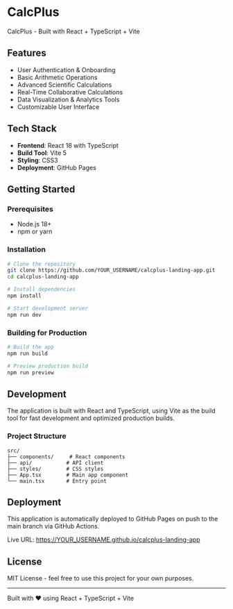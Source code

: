 # CalcPlus

CalcPlus - Built with React + TypeScript + Vite

## Features

- User Authentication & Onboarding
- Basic Arithmetic Operations
- Advanced Scientific Calculations
- Real-Time Collaborative Calculations
- Data Visualization & Analytics Tools
- Customizable User Interface

## Tech Stack

- **Frontend**: React 18 with TypeScript
- **Build Tool**: Vite 5
- **Styling**: CSS3
- **Deployment**: GitHub Pages

## Getting Started

### Prerequisites

- Node.js 18+ 
- npm or yarn

### Installation

```bash
# Clone the repository
git clone https://github.com/YOUR_USERNAME/calcplus-landing-app.git
cd calcplus-landing-app

# Install dependencies
npm install

# Start development server
npm run dev
```

### Building for Production

```bash
# Build the app
npm run build

# Preview production build
npm run preview
```

## Development

The application is built with React and TypeScript, using Vite as the build tool for fast development and optimized production builds.

### Project Structure

```
src/
├── components/     # React components
├── api/           # API client
├── styles/        # CSS styles
├── App.tsx        # Main app component
└── main.tsx       # Entry point
```

## Deployment

This application is automatically deployed to GitHub Pages on push to the main branch via GitHub Actions.

Live URL: https://YOUR_USERNAME.github.io/calcplus-landing-app

## License

MIT License - feel free to use this project for your own purposes.

---

Built with ❤️ using React + TypeScript + Vite